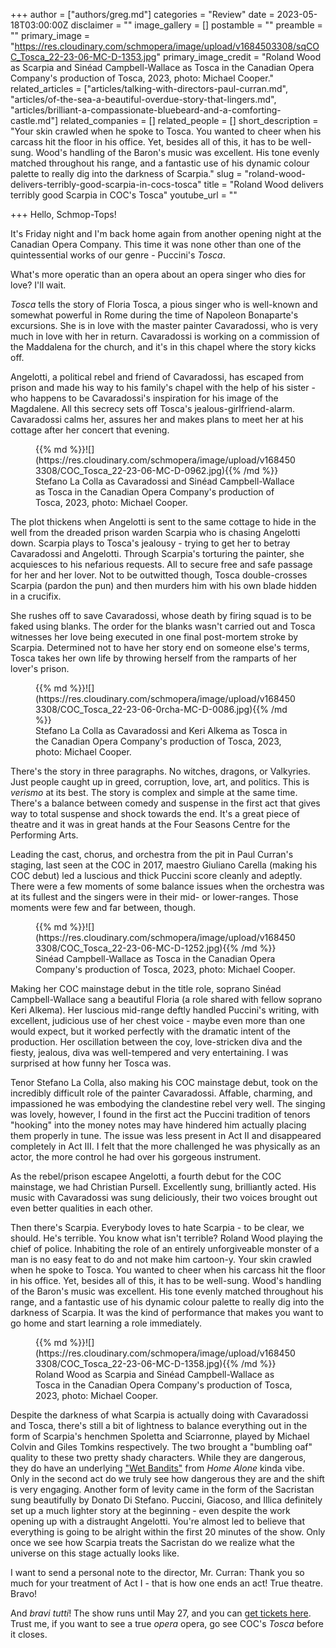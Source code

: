 +++
author = ["authors/greg.md"]
categories = "Review"
date = 2023-05-18T03:00:00Z
disclaimer = ""
image_gallery = []
postamble = ""
preamble = ""
primary_image = "https://res.cloudinary.com/schmopera/image/upload/v1684503308/sqCOC_Tosca_22-23-06-MC-D-1353.jpg"
primary_image_credit = "Roland Wood as Scarpia and Sinéad Campbell-Wallace as Tosca in the Canadian Opera Company's production of Tosca, 2023, photo: Michael Cooper."
related_articles = ["articles/talking-with-directors-paul-curran.md", "articles/of-the-sea-a-beautiful-overdue-story-that-lingers.md", "articles/brilliant-a-compassionate-bluebeard-and-a-comforting-castle.md"]
related_companies = []
related_people = []
short_description = "Your skin crawled when he spoke to Tosca. You wanted to cheer when his carcass hit the floor in his office. Yet, besides all of this, it has to be well-sung. Wood's handling of the Baron's music was excellent. His tone evenly matched throughout his range, and a fantastic use of his dynamic colour palette to really dig into the darkness of Scarpia."
slug = "roland-wood-delivers-terribly-good-scarpia-in-cocs-tosca"
title = "Roland Wood delivers terribly good Scarpia in COC's Tosca"
youtube_url = ""

+++
Hello, Schmop-Tops! 

It's Friday night and I'm back home again from another opening night at the Canadian Opera Company. This time it was none other than one of the quintessential works of our genre - Puccini's _Tosca_. 

What's more operatic than an opera about an opera singer who dies for love? I'll wait. 

_Tosca_ tells the story of Floria Tosca, a pious singer who is well-known and somewhat powerful in Rome during the time of Napoleon Bonaparte's excursions. She is in love with the master painter Cavaradossi, who is very much in love with her in return. Cavaradossi is working on a commission of the Maddalena for the church, and it's in this chapel where the story kicks off. 

Angelotti, a political rebel and friend of Cavaradossi, has escaped from prison and made his way to his family's chapel with the help of his sister - who happens to be Cavaradossi's inspiration for his image of the Magdalene. All this secrecy sets off Tosca's jealous-girlfriend-alarm. Cavaradossi calms her, assures her and makes plans to meet her at his cottage after her concert that evening.

<figure data-type="image">{{% md %}}![](https://res.cloudinary.com/schmopera/image/upload/v1684503308/COC_Tosca_22-23-06-MC-D-0962.jpg){{% /md %}}

<figcaption>Stefano La Colla as Cavaradossi and Sinéad Campbell-Wallace as Tosca in the Canadian Opera Company's production of Tosca, 2023, photo: Michael Cooper.</figcaption>
</figure>

The plot thickens when Angelotti is sent to the same cottage to hide in the well from the dreaded prison warden Scarpia who is chasing Angelotti down. Scarpia plays to Tosca's jealousy - trying to get her to betray Cavaradossi and Angelotti. Through Scarpia's torturing the painter, she acquiesces to his nefarious requests. All to secure free and safe passage for her and her lover. Not to be outwitted though, Tosca double-crosses Scarpia (pardon the pun) and then murders him with his own blade hidden in a crucifix. 

She rushes off to save Cavaradossi, whose death by firing squad is to be faked using blanks. The order for the blanks wasn't carried out and Tosca witnesses her love being executed in one final post-mortem stroke by Scarpia. Determined not to have her story end on someone else's terms, Tosca takes her own life by throwing herself from the ramparts of her lover's prison.

<figure data-type="image">{{% md %}}![](https://res.cloudinary.com/schmopera/image/upload/v1684503308/COC_Tosca_22-23-06-0rcha-MC-D-0086.jpg){{% /md %}}

<figcaption>Stefano La Colla as Cavaradossi and Keri Alkema as Tosca in the Canadian Opera Company's production of Tosca, 2023, photo: Michael Cooper.</figcaption>
</figure>

There's the story in three paragraphs. No witches, dragons, or Valkyries. Just people caught up in greed, corruption, love, art, and politics. This is _verismo_ at its best. The story is complex and simple at the same time. There's a balance between comedy and suspense in the first act that gives way to total suspense and shock towards the end. It's a great piece of theatre and it was in great hands at the Four Seasons Centre for the Performing Arts. 

Leading the cast, chorus, and orchestra from the pit in Paul Curran's staging, last seen at the COC in 2017, maestro Giuliano Carella (making his COC debut) led a luscious and thick Puccini score cleanly and adeptly. There were a few moments of some balance issues when the orchestra was at its fullest and the singers were in their mid- or lower-ranges. Those moments were few and far between, though.

<figure data-type="image">{{% md %}}![](https://res.cloudinary.com/schmopera/image/upload/v1684503308/COC_Tosca_22-23-06-MC-D-1252.jpg){{% /md %}}

<figcaption>Sinéad Campbell-Wallace as Tosca in the Canadian Opera Company's production of Tosca, 2023, photo: Michael Cooper.</figcaption>
</figure>

Making her COC mainstage debut in the title role, soprano Sinéad Campbell-Wallace sang a beautiful Floria (a role shared with fellow soprano Keri Alkema). Her luscious mid-range deftly handled Puccini's writing, with excellent, judicious use of her chest voice - maybe even more than one would expect, but it worked perfectly with the dramatic intent of the production. Her oscillation between the coy, love-stricken diva and the fiesty, jealous, diva was well-tempered and very entertaining. I was surprised at how funny her Tosca was. 

Tenor Stefano La Colla, also making his COC mainstage debut, took on the incredibly difficult role of the painter Cavaradossi. Affable, charming, and impassioned he was embodying the clandestine rebel very well. The singing was lovely, however, I found in the first act the Puccini tradition of tenors "hooking" into the money notes may have hindered him actually placing them properly in tune. The issue was less present in Act II and disappeared completely in Act III. I felt that the more challenged he was physically as an actor, the more control he had over his gorgeous instrument. 

As the rebel/prison escapee Angelotti, a fourth debut for the COC mainstage, we had Christian Pursell. Excellently sung, brilliantly acted. His music with Cavaradossi was sung deliciously, their two voices brought out even better qualities in each other. 

Then there's Scarpia. Everybody loves to hate Scarpia - to be clear, we should. He's terrible. You know what isn't terrible? Roland Wood playing the chief of police. Inhabiting the role of an entirely unforgiveable monster of a man is no easy feat to do and not make him cartoon-y. Your skin crawled when he spoke to Tosca. You wanted to cheer when his carcass hit the floor in his office. Yet, besides all of this, it has to be well-sung. Wood's handling of the Baron's music was excellent. His tone evenly matched throughout his range, and a fantastic use of his dynamic colour palette to really dig into the darkness of Scarpia. It was the kind of performance that makes you want to go home and start learning a role immediately.

<figure data-type="image">{{% md %}}![](https://res.cloudinary.com/schmopera/image/upload/v1684503308/COC_Tosca_22-23-06-MC-D-1358.jpg){{% /md %}}

<figcaption>Roland Wood as Scarpia and Sinéad Campbell-Wallace as Tosca in the Canadian Opera Company's production of Tosca, 2023, photo: Michael Cooper.</figcaption>
</figure>

Despite the darkness of what Scarpia is actually doing with Cavaradossi and Tosca, there's still a bit of lightness to balance everything out in the form of Scarpia's henchmen Spoletta and Sciarronne, played by Michael Colvin and Giles Tomkins respectively. The two brought a "bumbling oaf" quality to these two pretty shady characters. While they are dangerous, they do have an underlying ["Wet Bandits"](https://www.youtube.com/watch?v=yj6_G74cEjk) from _Home Alone_ kinda vibe. Only in the second act do we truly see how dangerous they are and the shift is very engaging. Another form of levity came in the form of the Sacristan sung beautifully by Donato Di Stefano. Puccini, Giacoso, and Illica definitely set up a much lighter story at the beginning - even despite the work opening up with a distraught Angelotti. You're almost led to believe that everything is going to be alright within the first 20 minutes of the show. Only once we see how Scarpia treats the Sacristan do we realize what the universe on this stage actually looks like. 

I want to send a personal note to the director, Mr. Curran: Thank you so much for your treatment of Act I - that is how one ends an act! True theatre. Bravo!

And _bravi tutti_! The show runs until May 27, and you can [get tickets here](https://www.coc.ca/productions/23501). Trust me, if you want to see a true _opera_ opera, go see COC's _Tosca_ before it closes. 